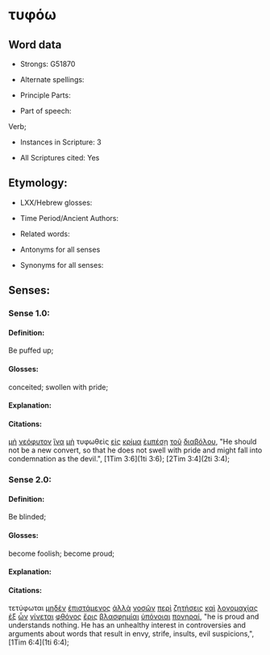 # τυφόω

<!-- Status: S2=NeedsReview -->
<!-- Lexica used for edits: BDAG, FFM, LN, A-S -->

## Word data

* Strongs: G51870

* Alternate spellings:

* Principle Parts: 

* Part of speech: 

Verb;

* Instances in Scripture: 3

* All Scriptures cited: Yes

## Etymology: 

* LXX/Hebrew glosses: 

* Time Period/Ancient Authors: 

* Related words: 

* Antonyms for all senses

* Synonyms for all senses: 

## Senses:

### Sense 1.0:

#### Definition: 

Be puffed up;

#### Glosses:

conceited; swollen with pride;

#### Explanation:

#### Citations:

[μὴ](../G33610/01.md) [νεόφυτον](../G35040/01.md) [ἵνα](../G24430/01.md) [μὴ](../G33610/01.md) τυφωθεὶς [εἰς](../G15190/01.md) [κρίμα](../G29170/01.md) [ἐμπέσῃ](../G17060/01.md) [τοῦ](../G35880/01.md) [διαβόλου](../G12280/01.md), 
"He should not be a new convert, so that he does not swell with pride and might fall into condemnation as the devil.", 
[1Tim 3:6](1ti 3:6);  [2Tim 3:4](2ti 3:4);  

### Sense 2.0:

#### Definition: 

Be blinded;

#### Glosses:

become foolish; become proud;

#### Explanation:

#### Citations:

τετύφωται [μηδὲν](../G33670/01.md) [ἐπιστάμενος](../G19870/01.md) [ἀλλὰ](../G02350/01.md) [νοσῶν](../G35520/01.md) [περὶ](../G40120/01.md) [ζητήσεις](../G22140/01.md) [καὶ](../G25320/01.md) [λογομαχίας](../G30550/01.md) [ἐξ](../G15370/01.md) [ὧν](../G37390/01.md) [γίνεται](../G10960/01.md) [φθόνος](../G53550/01.md) [ἔρις](../G20540/01.md) [βλασφημίαι](../G09880/01.md) [ὑπόνοιαι](../G52830/01.md) [πονηραί](../G41900/01.md), 
"he is proud and understands nothing. He has an unhealthy interest in controversies and arguments about words that result in envy, strife, insults, evil suspicions,", 
[1Tim 6:4](1ti 6:4);  
